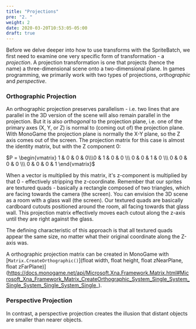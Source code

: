 ```yaml
---
title: "Projections"
pre: "2. "
weight: 2
date: 2020-03-20T10:53:05-05:00
draft: true
---
```


Before we delve deeper into how to use transforms with the SpriteBatch, we first need to examine one very specific form of transformation - a _projection_.  A projection transformation is one that projects (hence the name) a three-dimensional scene onto a two-dimensional plane.  In games programming, we primarily work with two types of projections, _orthographic_ and _perspective_.  

### Orthographic Projection 

An orthographic projection preserves parallelism - i.e. two lines that are parallel in the 3D version of the scene will also remain parallel in the projection.  But it is also _orthogonal_ to the projection plane, i.e. one of the primary axes (X, Y, or Z) is normal to (coming out of) the projection plane.  With MonoGame the projection plane is normally the X-Y plane, so the Z axis comes out of the screen.  The projection matrix for this case is almost the identity matrix, but with the Z component 0:

$P = \begin{vmatrix} 1 & 0 & 0 & 0\\\0 & 1 & 0 & 0 \\\ 0 & 0 & 1 & 0 \\\ 0 & 0 & 0 & 0 \\\ 0 & 0 & 0 & 1 \end{vmatrix}$

When a vector is multiplied by this matrix, it's z-component is multiplied by that 0 - effectively stripping the z-coordinate.  Remember that our sprites are textured quads - basically a rectangle composed of two triangles, which are facing towards the camera (the screen).  You can envision the 3D scene as a room with a glass wall (the screen).  Our textured quads are basically cardboard cutouts positioned around the room, all facing towards that glass wall.  This projection matrix effectively moves each cutout along the z-axis until they are right against the glass.

The defining characteristic of this approach is that all textured quads appear the same size, no matter what their original coordinate along the Z-axis was.

A orthographic projection matrix can be created in MonoGame with [`Matrix.CreateOrthographic()`](float width, float height, float zNearPlane, float zFarPlane)](https://docs.monogame.net/api/Microsoft.Xna.Framework.Matrix.html#Microsoft_Xna_Framework_Matrix_CreateOrthographic_System_Single_System_Single_System_Single_System_Single_).  

### Perspective Projection 

In contrast, a perspective projection creates the illusion that distant objects are smaller than nearer objects.
